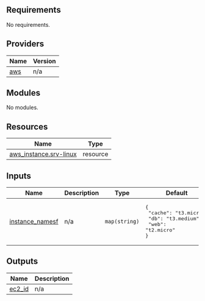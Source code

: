 ## Requirements

No requirements.

## Providers

| Name | Version |
|------|---------|
| <a name="provider_aws"></a> [aws](#provider\_aws) | n/a |

## Modules

No modules.

## Resources

| Name | Type |
|------|------|
| [aws_instance.srv-linux](https://registry.terraform.io/providers/hashicorp/aws/latest/docs/resources/instance) | resource |

## Inputs

| Name | Description | Type | Default | Required |
|------|-------------|------|---------|:--------:|
| <a name="input_instance_namesf"></a> [instance\_namesf](#input\_instance\_namesf) | n/a | `map(string)` | <pre>{<br/>  "cache": "t3.micro",<br/>  "db": "t3.medium",<br/>  "web": "t2.micro"<br/>}</pre> | no |

## Outputs

| Name | Description |
|------|-------------|
| <a name="output_ec2_id"></a> [ec2\_id](#output\_ec2\_id) | n/a |

